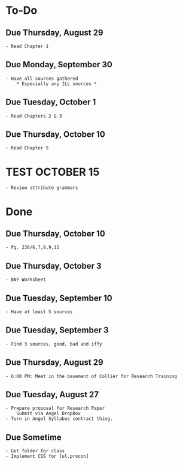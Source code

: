 To-Do
======
Due Thursday, August 29
-----------------------
	- Read Chapter 1
Due Monday, September 30
------------------------
	- Have all sources gathered
		* Especially any ILL sources *
Due Tuesday, October 1
----------------------
	- Read Chapters 2 & 3
Due Thursday, October 10
------------------------
	- Read Chapter 5
TEST OCTOBER 15
===============
	- Review attribute grammars

Done
=====
Due Thursday, October 10
------------------------
	- Pg. 236/6,7,8,9,12
Due Thursday, October 3
-----------------------
	- BNF Worksheet
Due Tuesday, September 10
-------------------------
	- Have at least 5 sources
Due Tuesday, September 3
------------------------
	- Find 3 sources, good, bad and iffy
Due Thursday, August 29
-----------------------
	- 6:00 PM: Meet in the basement of Collier for Research Training
Due Tuesday, August 27
----------------------
	- Prepare proposal for Research Paper
		Submit via Angel DropBox
	- Turn in Angel Syllabus contract thing.
Due Sometime
------------
	- Get folder for class
	- Implement CSS for [ul.procon]